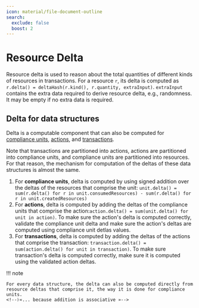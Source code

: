 ```yaml
---
icon: material/file-document-outline
search:
  exclude: false
  boost: 2
---
```


# Resource Delta

Resource delta is used to reason about the total quantities of different kinds of resources in transactions. For a resource `r`, its delta is computed as `r.delta() = deltaHash(r.kind(), r.quantity, extraInput)`. `extraInput` contains the extra data required to derive resource delta, e.g., randomness. It may be empty if no extra data is required.

## Delta for data structures

Delta is a computable component that can also be computed for [compliance units](./../../compliance_unit.md), [actions](./../../action.md), and [transactions](./../../transaction.md).
<!--ᚦ«wikilinks preferable»-->

Note that transactions are partitioned into actions, actions are partitioned into compliance units, and compliance units are partitioned into resources. For that reason, the mechanism for computation of the deltas of these data structures is almost the same.

1. For **compliance units**, delta is computed by using signed addition over the deltas of the resources that comprise the unit: `unit.delta() = sum(r.delta() for r in unit.consumedResources) - sum(r.delta() for r in unit.createdResources)`<!--ᚦ
«What is signed addition? Do we have (a different) interface for that? Addition has subtraction»--><!--ᚦ
«So, "compliance unit = set of resources ?"  it is defined only later/ further down in the TOC»--><!--ᚦ«
syntax is sth. like set comprehension with `for` as separator »-->
2. For **actions**, delta is computed by adding the deltas of the compliance units that comprise the action:<!--ᚦ
«So, "action = set of units?"  it is defined only later/ further down in the TOC»-->`action.delta() = sum(unit.delta() for unit in action)`. To make sure the action's delta is computed correctly, validate the compliance unit delta and make sure the action's deltas are computed using compliance unit detlas values.
3. For **transactions**, delta is computed by adding the deltas of the actions that comprise the transaction:<!--ᚦ
«So, "transaction = set of units?"  it is defined only later/ further down in the TOC»--> `transaction.delta() = sum(action.delta() for unit in transaction)`. To make sure transaction's delta is computed correctly, make sure it is computed using the validated action deltas.


!!! note

    For every data structure, the delta can also be computed directly from resource deltas that comprise it, the way it is done for compliance units.
    <!--ᚦ«... because addition is associative »-->


<!--ᚦ
%%%%%%%%%%%%%%%%%%%%%%%%%%%%%%%%%%%%%%%%%%%%%%%%%%%%%%%%%%%%%%%%%%%%%%%%%%%%%%%%
global comment
%%%%%%%%%%%%%%%%%%%%%%%%%%%%%%%%%%%%%%%%%%%%%%%%%%%%%%%%%%%%%%%%%%%%%%%%%%%%%%%%
«
    What is the order that RM specs are ideally read?
»
-->
